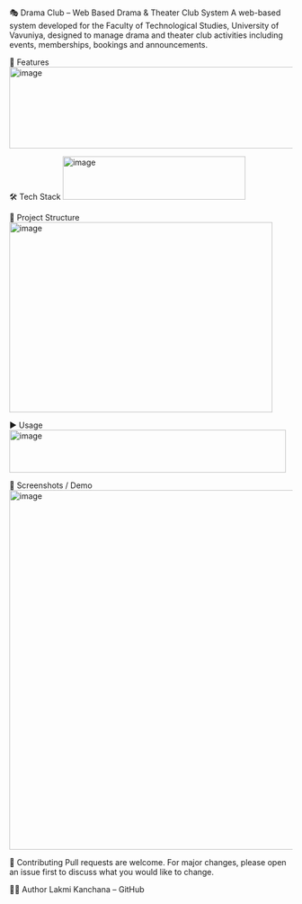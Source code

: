 🎭 Drama Club – Web Based Drama & Theater Club System
A web-based system developed for the Faculty of Technological Studies, University of Vavuniya, designed to manage drama and theater club activities including events, memberships, bookings and announcements.

🚀 Features
<img width="559" height="145" alt="image" src="https://github.com/user-attachments/assets/b9f575b9-777f-40b8-8d11-2b5777a72601" />

🛠️ Tech Stack
<img width="325" height="77" alt="image" src="https://github.com/user-attachments/assets/59b62b29-d843-412c-937c-8e6a05f5d604" />

📂 Project Structure
<img width="468" height="338" alt="image" src="https://github.com/user-attachments/assets/e9618c8b-3ad4-4518-88c6-2c09d2206dd4" />

▶️ Usage
<img width="492" height="76" alt="image" src="https://github.com/user-attachments/assets/57f148fc-7951-4b8f-8924-dbed0c510e5b" />

📸 Screenshots / Demo
<img width="1351" height="639" alt="image" src="https://github.com/user-attachments/assets/201d8737-b562-4d8c-a7e4-081940f2616c" />

🤝 Contributing
Pull requests are welcome. For major changes, please open an issue first to discuss what you would like to change.

👨‍💻 Author
Lakmi Kanchana – GitHub

